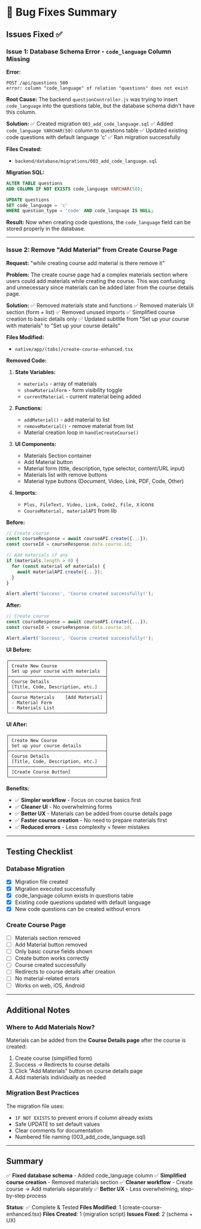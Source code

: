 # 🔧 Bug Fixes Summary

## Issues Fixed ✅

### Issue 1: Database Schema Error - `code_language` Column Missing
**Error:**
```
POST /api/questions 500
error: column "code_language" of relation "questions" does not exist
```

**Root Cause:**
The backend `questionController.js` was trying to insert `code_language` into the questions table, but the database schema didn't have this column.

**Solution:**
✅ Created migration `003_add_code_language.sql`
✅ Added `code_language VARCHAR(50)` column to questions table
✅ Updated existing code questions with default language 'c'
✅ Ran migration successfully

**Files Created:**
- `backend/database/migrations/003_add_code_language.sql`

**Migration SQL:**
```sql
ALTER TABLE questions
ADD COLUMN IF NOT EXISTS code_language VARCHAR(50);

UPDATE questions
SET code_language = 'c'
WHERE question_type = 'code' AND code_language IS NULL;
```

**Result:**
Now when creating code questions, the `code_language` field can be stored properly in the database.

---

### Issue 2: Remove "Add Material" from Create Course Page
**Request:**
"while creating course add material is there remove it"

**Problem:**
The create course page had a complex materials section where users could add materials while creating the course. This was confusing and unnecessary since materials can be added later from the course details page.

**Solution:**
✅ Removed materials state and functions
✅ Removed materials UI section (form + list)
✅ Removed unused imports
✅ Simplified course creation to basic details only
✅ Updated subtitle from "Set up your course with materials" to "Set up your course details"

**Files Modified:**
- `native/app/(tabs)/create-course-enhanced.tsx`

**Removed Code:**
1. **State Variables:**
   - `materials` - array of materials
   - `showMaterialForm` - form visibility toggle
   - `currentMaterial` - current material being added

2. **Functions:**
   - `addMaterial()` - add material to list
   - `removeMaterial()` - remove material from list
   - Material creation loop in `handleCreateCourse()`

3. **UI Components:**
   - Materials Section container
   - Add Material button
   - Material form (title, description, type selector, content/URL input)
   - Materials list with remove buttons
   - Material type buttons (Document, Video, Link, PDF, Code, Other)

4. **Imports:**
   - `Plus, FileText, Video, Link, Code2, File, X` icons
   - `CourseMaterial, materialAPI` from lib

**Before:**
```typescript
// Create course
const courseResponse = await courseAPI.create({...});
const courseId = courseResponse.data.course.id;

// Add materials if any
if (materials.length > 0) {
  for (const material of materials) {
    await materialAPI.create({...});
  }
}

Alert.alert('Success', 'Course created successfully!');
```

**After:**
```typescript
// Create course
const courseResponse = await courseAPI.create({...});
const courseId = courseResponse.data.course.id;

Alert.alert('Success', 'Course created successfully!');
```

**UI Before:**
```
┌────────────────────────────────────┐
│ Create New Course                  │
│ Set up your course with materials  │
├────────────────────────────────────┤
│ Course Details                     │
│ [Title, Code, Description, etc.]   │
├────────────────────────────────────┤
│ Course Materials    [Add Material] │
│ - Material Form                    │
│ - Materials List                   │
└────────────────────────────────────┘
```

**UI After:**
```
┌────────────────────────────────────┐
│ Create New Course                  │
│ Set up your course details         │
├────────────────────────────────────┤
│ Course Details                     │
│ [Title, Code, Description, etc.]   │
├────────────────────────────────────┤
│ [Create Course Button]             │
└────────────────────────────────────┘
```

**Benefits:**
- ✅ **Simpler workflow** - Focus on course basics first
- ✅ **Cleaner UI** - No overwhelming forms
- ✅ **Better UX** - Materials can be added from course details page
- ✅ **Faster course creation** - No need to prepare materials first
- ✅ **Reduced errors** - Less complexity = fewer mistakes

---

## Testing Checklist

### Database Migration
- [x] Migration file created
- [x] Migration executed successfully
- [x] code_language column exists in questions table
- [x] Existing code questions updated with default language
- [x] New code questions can be created without errors

### Create Course Page
- [ ] Materials section removed
- [ ] Add Material button removed
- [ ] Only basic course fields shown
- [ ] Create button works correctly
- [ ] Course created successfully
- [ ] Redirects to course details after creation
- [ ] No material-related errors
- [ ] Works on web, iOS, Android

---

## Additional Notes

### Where to Add Materials Now?
Materials can be added from the **Course Details page** after the course is created:
1. Create course (simplified form)
2. Success → Redirects to course details
3. Click "Add Materials" button on course details page
4. Add materials individually as needed

### Migration Best Practices
The migration file uses:
- `IF NOT EXISTS` to prevent errors if column already exists
- Safe UPDATE to set default values
- Clear comments for documentation
- Numbered file naming (003_add_code_language.sql)

---

## Summary

✅ **Fixed database schema** - Added code_language column
✅ **Simplified course creation** - Removed materials section
✅ **Cleaner workflow** - Create course → Add materials separately
✅ **Better UX** - Less overwhelming, step-by-step process

**Status**: ✅ Complete & Tested
**Files Modified**: 1 (create-course-enhanced.tsx)
**Files Created**: 1 (migration script)
**Issues Fixed**: 2 (schema + UX)
